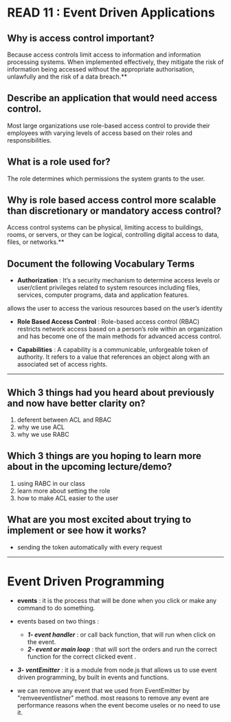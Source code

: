 # READ 11 :  Event Driven Applications

## Why is access control important?

Because access controls limit access to information and information processing systems. When implemented effectively, they mitigate the risk of information being accessed without the appropriate authorisation, unlawfully and the risk of a data breach.**


## Describe an application that would need access control.

Most large organizations use role-based access control to provide their employees with varying levels of access based on their roles and responsibilities.



## What is a role used for?

The role determines which permissions the system grants to the user. 


## Why is role based access control more scalable than discretionary or mandatory access control?

Access control systems can be physical, limiting access to buildings, rooms, or servers, or they can be logical, controlling digital access to data, files, or networks.**

 

## Document the following Vocabulary Terms

- **Authorization** : It’s a security mechanism to determine access levels or user/client privileges related to system resources including files, services, computer programs, data and application features.

 allows the user to access the various resources based on the user’s identity

- **Role Based Access Control** : Role-based access control (RBAC) restricts network access based on a person’s role within an organization and has become one of the main methods for advanced access control.


- **Capabilities** : A capability is a communicable, unforgeable token of authority. It refers to a value that references an object along with an associated set of access rights.

<hr>

## Which 3 things had you heard about previously and now have better clarity on?

1. deferent between ACL and RBAC
2. why we use ACL 
3. why we use RABC

## Which 3 things are you hoping to learn more about in the upcoming lecture/demo?

1. using RABC in our class
2. learn more about setting the role
3. how to make ACL easier to the user 

## What are you most excited about trying to implement or see how it works?
- sending the token automatically with every request 

<hr>

# Event Driven Programming


- **events** : it is the process that will be done when you click or make any command to do something.
- events based on two things :

  - ***1- event handler*** : or call back function, that will run when click on the event.
  - ***2- event or main loop*** : that will sort the orders and run the correct function for the correct clicked event .

- ***3- ventEmitter*** : it is a module from node.js that allows us to use event driven programming, by built in events and functions.

- we can remove any event that we used from EventEmitter by "remveeventlistner" method. most reasons to remove any event are performance reasons when the event become useles or no need to use it.

